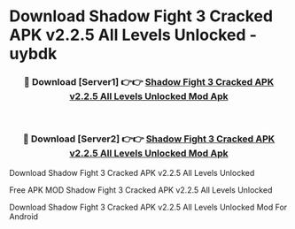 # Download Shadow Fight 3 Cracked APK v2.2.5 All Levels Unlocked - uybdk



<div align="center">
<h3>🔴 Download [Server1] 👉👉 <a href="https://momento.my/?title=Shadow_Fight_3_Cracked_APK_v2.2.5_All_Levels_Unlocked">Shadow Fight 3 Cracked APK v2.2.5 All Levels Unlocked Mod Apk</a></h3><br>

<h3>🔴 Download [Server2] 👉👉 <a href="https://momento.my/?title=Shadow_Fight_3_Cracked_APK_v2.2.5_All_Levels_Unlocked">Shadow Fight 3 Cracked APK v2.2.5 All Levels Unlocked Mod Apk</a></h3>
</div>



Download Shadow Fight 3 Cracked APK v2.2.5 All Levels Unlocked 

Free APK MOD Shadow Fight 3 Cracked APK v2.2.5 All Levels Unlocked 

Download Shadow Fight 3 Cracked APK v2.2.5 All Levels Unlocked Mod For Android
